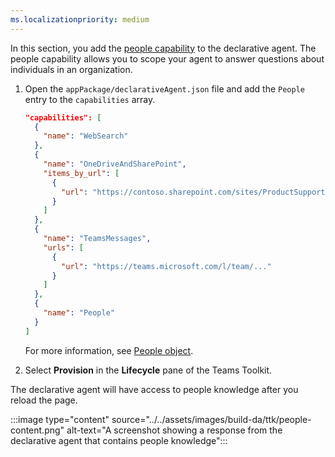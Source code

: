 ```yaml
---
ms.localizationpriority: medium
---
```


<!-- markdownlint-disable MD041 -->

In this section, you add the [people capability](../../knowledge-sources.md#people) to the declarative agent. The people capability allows you to scope your agent to answer questions about individuals in an organization.

1. Open the `appPackage/declarativeAgent.json` file and add the `People` entry to the `capabilities` array.

    ```json
    "capabilities": [
      {
        "name": "WebSearch"
      },
      {
        "name": "OneDriveAndSharePoint",
        "items_by_url": [
          {
            "url": "https://contoso.sharepoint.com/sites/ProductSupport"
          }
        ]
      },
      {
        "name": "TeamsMessages",
        "urls": [
          {
            "url": "https://teams.microsoft.com/l/team/..."
          }
        ]
      },
      {
        "name": "People"
      }
    ]
    ```

    For more information, see [People object](../../declarative-agent-manifest-1.4.md#people-object).

1. Select **Provision** in the **Lifecycle** pane of the Teams Toolkit.

The declarative agent will have access to people knowledge after you reload the page.

:::image type="content" source="../../assets/images/build-da/ttk/people-content.png" alt-text="A screenshot showing a response from the declarative agent that contains people knowledge":::
